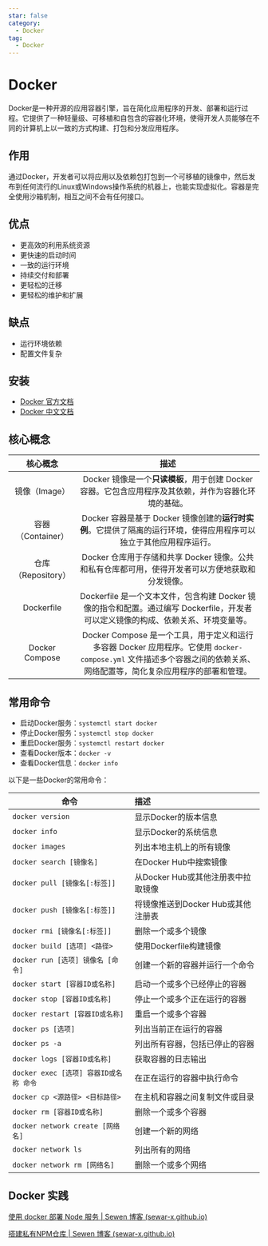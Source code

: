 ```yaml
---
star: false
category:
  - Docker
tag:
  - Docker
---
```

# Docker
Docker是一种开源的应用容器引擎，旨在简化应用程序的开发、部署和运行过程。它提供了一种轻量级、可移植和自包含的容器化环境，使得开发人员能够在不同的计算机上以一致的方式构建、打包和分发应用程序。
## 作用
通过Docker，开发者可以将应用以及依赖包打包到一个可移植的镜像中，然后发布到任何流行的Linux或Windows操作系统的机器上，也能实现虚拟化。容器是完全使用沙箱机制，相互之间不会有任何接口。
## 优点
- 更高效的利用系统资源
- 更快速的启动时间
- 一致的运行环境
- 持续交付和部署
- 更轻松的迁移
- 更轻松的维护和扩展

## 缺点
- 运行环境依赖
- 配置文件复杂

## 安装
- [Docker 官方文档](https://docs.docker.com/engine/install/)
- [Docker 中文文档](https://www.runoob.com/docker/docker-tutorial.html)

## 核心概念

|      核心概念      |                             描述                             |
| :----------------: | :----------------------------------------------------------: |
|   镜像（Image）    | Docker 镜像是一个**只读模板**，用于创建 Docker 容器。它包含应用程序及其依赖，并作为容器化环境的基础。 |
| 容器（Container）  | Docker 容器是基于 Docker 镜像创建的**运行时实例**。它提供了隔离的运行环境，使得应用程序可以独立于其他应用程序运行。 |
| 仓库（Repository） | Docker 仓库用于存储和共享 Docker 镜像。公共和私有仓库都可用，使得开发者可以方便地获取和分发镜像。 |
|     Dockerfile     | Dockerfile 是一个文本文件，包含构建 Docker 镜像的指令和配置。通过编写 Dockerfile，开发者可以定义镜像的构成、依赖关系、环境变量等。 |
|   Docker Compose   | Docker Compose 是一个工具，用于定义和运行多容器 Docker 应用程序。它使用 `docker-compose.yml` 文件描述多个容器之间的依赖关系、网络配置等，简化复杂应用程序的部署和管理。 |

## 常用命令

- 启动Docker服务：`systemctl start docker`
- 停止Docker服务：`systemctl stop docker`
- 重启Docker服务：`systemctl restart docker`
- 查看Docker版本：`docker -v`
- 查看Docker信息：`docker info`

以下是一些Docker的常用命令：

| 命令                                   | 描述                               |
| -------------------------------------- | :--------------------------------- |
| `docker version`                       | 显示Docker的版本信息               |
| `docker info`                          | 显示Docker的系统信息               |
| `docker images`                        | 列出本地主机上的所有镜像           |
| `docker search [镜像名]`               | 在Docker Hub中搜索镜像             |
| `docker pull [镜像名[:标签]]`          | 从Docker Hub或其他注册表中拉取镜像 |
| `docker push [镜像名[:标签]]`          | 将镜像推送到Docker Hub或其他注册表 |
| `docker rmi [镜像名[:标签]]`           | 删除一个或多个镜像                 |
| `docker build [选项] <路径>`           | 使用Dockerfile构建镜像             |
| `docker run [选项] 镜像名 [命令]`      | 创建一个新的容器并运行一个命令     |
| `docker start [容器ID或名称]`          | 启动一个或多个已经停止的容器       |
| `docker stop [容器ID或名称]`           | 停止一个或多个正在运行的容器       |
| `docker restart [容器ID或名称]`        | 重启一个或多个容器                 |
| `docker ps [选项]`                     | 列出当前正在运行的容器             |
| `docker ps -a`                         | 列出所有容器，包括已停止的容器     |
| `docker logs [容器ID或名称]`           | 获取容器的日志输出                 |
| `docker exec [选项] 容器ID或名称 命令` | 在正在运行的容器中执行命令         |
| `docker cp <源路径> <目标路径>`        | 在主机和容器之间复制文件或目录     |
| `docker rm [容器ID或名称]`             | 删除一个或多个容器                 |
| `docker network create [网络名]`       | 创建一个新的网络                   |
| `docker network ls`                    | 列出所有的网络                     |
| `docker network rm [网络名]`           | 删除一个或多个网络                 |



## Docker 实践

[使用 docker 部署 Node 服务 | Sewen 博客 (sewar-x.github.io)](https://sewar-x.github.io/myblog/article/node/使用docker服务node部署.html)

[搭建私有NPM仓库 | Sewen 博客 (sewar-x.github.io)](https://sewar-x.github.io/myblog/article/npm/搭建私有npm.html)
